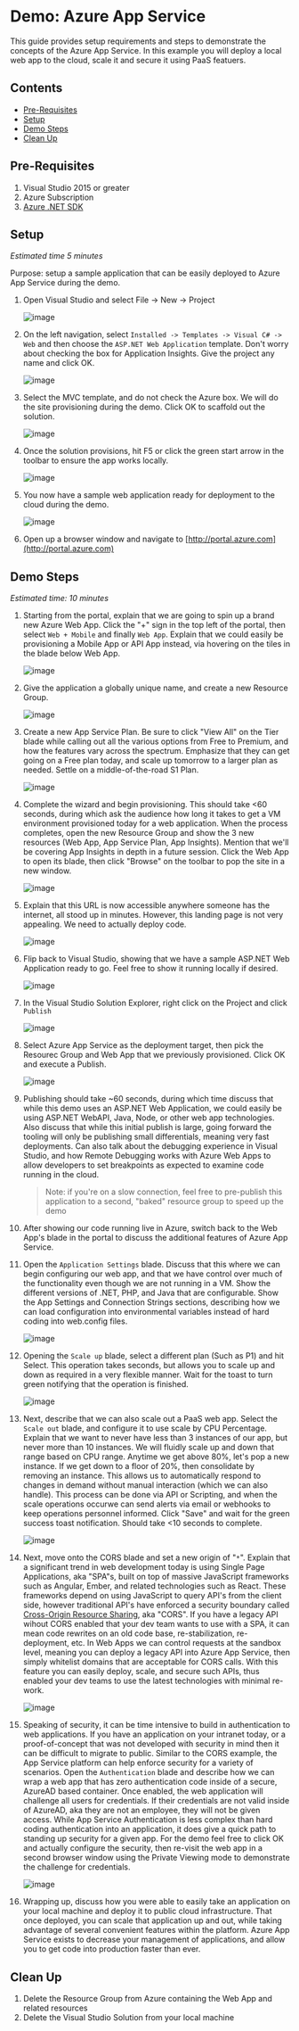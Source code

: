 # Demo: Azure App Service
This guide provides setup requirements and steps to demonstrate the concepts of the Azure App Service.  In this example you will deploy a local web app to the cloud, scale it and secure it using PaaS featuers.

## Contents
* [Pre-Requisites](#pre)
* [Setup](#setup)
* [Demo Steps](#demo)
* [Clean Up](#cleanup)

## <a name="pre"></a> Pre-Requisites
1. Visual Studio 2015 or greater
2. Azure Subscription
3. [Azure .NET SDK](https://azure.microsoft.com/en-us/downloads/)

## <a name="setup"></a> Setup
*Estimated time 5 minutes*

Purpose: setup a sample application that can be easily deployed to Azure App Service during the demo.

1. Open Visual Studio and select File -> New -> Project

    ![image](media/image001.jpg)

2. On the left navigation, select `Installed -> Templates -> Visual C# -> Web` and then choose the `ASP.NET Web Application` template. Don't worry about checking the box for Application Insights.  Give the project any name and click OK.

    ![image](media/image002.jpg)

3. Select the MVC template, and do not check the Azure box.  We will do the site provisioning during the demo.  Click OK to scaffold out the solution.

    ![image](media/image003.jpg)

4. Once the solution provisions, hit F5 or click the green start arrow in the toolbar to ensure the app works locally.  

    ![image](media/image004.jpg)

5. You now have a sample web application ready for deployment to the cloud during the demo.

    ![image](media/image005.jpg)

6. Open up a browser window and navigate to [http://portal.azure.com](http://portal.azure.com)

## <a name="demo"></a> Demo Steps
*Estimated time: 10 minutes*

1. Starting from the portal, explain that we are going to spin up a brand new Azure Web App.  Click the "+" sign in the top left of the portal, then select `Web + Mobile` and finally `Web App`.  Explain that we could easily be provisioning a Mobile App or API App instead, via hovering on the tiles in the blade below Web App.

    ![image](media/image006.jpg)

2. Give the application a globally unique name, and create a new Resource Group.

    ![image](media/image007.jpg)

3. Create a new App Service Plan. Be sure to click "View All" on the Tier blade while calling out all the various options from Free to Premium, and how the features vary across the spectrum.  Emphasize that they can get going on a Free plan today, and scale up tomorrow to a larger plan as needed. Settle on a middle-of-the-road S1 Plan.

    ![image](media/image008.jpg)

4. Complete the wizard and begin provisioning. This should take <60 seconds, during which ask the audience how long it takes to get a VM environment provisioned today for a web application.  When the process completes, open the new Resource Group and show the 3 new resources (Web App, App Service Plan, App Insights).  Mention that we'll be covering App Insights in depth in a future session.  Click the Web App to open its blade, then click "Browse" on the toolbar to pop the site in a new window. 

    ![image](media/image009.jpg)

5. Explain that this URL is now accessible anywhere someone has the internet, all stood up in minutes. However, this landing page is not very appealing. We need to actually deploy code.

    ![image](media/image010.jpg)

6. Flip back to Visual Studio, showing that we have a sample ASP.NET Web Application ready to go.  Feel free to show it running locally if desired.  

    ![image](media/image005.jpg)

7. In the Visual Studio Solution Explorer, right click on the Project and click `Publish`

    ![image](media/image011.jpg)

8. Select Azure App Service as the deployment target, then pick the Resourec Group and Web App that we previously provisioned. Click OK and execute a Publish.

    ![image](media/image012.jpg)

9. Publishing should take ~60 seconds, during which time discuss that while this demo uses an ASP.NET Web Application, we could easily be using ASP.NET WebAPI, Java, Node, or other web app technologies. Also discuss that while this initial publish is large, going forward the tooling will only be publishing small differentials, meaning very fast deployments.  Can also talk about the debugging experience in Visual Studio, and how Remote Debugging works with Azure Web Apps to allow developers to set breakpoints as expected to examine code running in the cloud.

    > Note: if you're on a slow connection, feel free to pre-publish this application to a second, "baked" resource group to speed up the demo

10. After showing our code running live in Azure, switch back to the Web App's blade in the portal to discuss the additional features of Azure App Service. 

11. Open the `Application Settings` blade. Discuss that this where we can begin configuring our web app, and that we have control over much of the functionality even though we are not running in a VM.  Show the different versions of .NET, PHP, and Java that are configurable.  Show the App Settings and Connection Strings sections, describing how we can load configuration into environmental variables instead of hard coding into web.config files.  

    ![image](media/image013.jpg)

12. Opening the `Scale up` blade, select a different plan (Such as P1) and hit Select. This operation takes seconds, but allows you to scale up and down as required in a very flexible manner.  Wait for the toast to turn green notifying that the operation is finished. 

    ![image](media/image014.jpg)

13. Next, describe that we can also scale out a PaaS web app. Select the `Scale out` blade, and configure it to use scale by CPU Percentage.  Explain that we want to never have less than 3 instances of our app, but never more than 10 instances.  We will fluidly scale up and down that range based on CPU range.  Anytime we get above 80%, let's pop a new instance. If we get down to a floor of 20%, then consolidate by removing an instance.  This allows us to automatically respond to changes in demand without manual interaction (which we can also handle).  This process can be done via API or Scripting, and when the scale operations occurwe can send alerts via email or webhooks to keep operations personnel informed. Click "Save" and wait for the green success toast notification. Should take <10 seconds to complete.

    ![image](media/image015.jpg)

14. Next, move onto the CORS blade and set a new origin of "`*`".  Explain that a significant trend in web development today is using Single Page Applications, aka "SPA"s, built on top of massive JavaScript frameworks such as Angular, Ember, and related technologies such as React.  These frameworks depend on using JavaScript to query API's from the client side, however traditional API's have enforced a security boundary called [Cross-Origin Resource Sharing](https://en.wikipedia.org/wiki/Cross-origin_resource_sharing), aka "CORS".  If you have a legacy API wihout CORS enabled that your dev team wants to use with a SPA, it can mean code rewrites on an old code base, re-stabilization, re-deployment, etc.  In Web Apps we can control requests at the sandbox level, meaning you can deploy a legacy API into Azure App Service, then simply whitelist domains that are acceptable for CORS calls. With this feature you can easily deploy, scale, and secure such APIs, thus enabled your dev teams to use the latest technologies with minimal re-work.

    ![image](media/image016.jpg)

15. Speaking of security, it can be time intensive to build in authentication to web applications.  If you have an application on your intranet today, or a proof-of-concept that was not developed with security in mind then it can be difficult to migrate to public.  Similar to the CORS example, the App Service platform can help enforce security for a variety of scenarios.  Open the `Authentication` blade and describe how we can wrap a web app that has zero authentication code inside of a secure, AzureAD based container.  Once enabled, the web application will challenge all users for credentials.  If their credentials are not valid inside of AzureAD, aka they are not an employee, they will not be given access.  While App Service Authentication is less complex than hard coding authentication into an application, it does give a quick path to standing up security for a given app.  For the demo feel free to click OK and actually configure the security, then re-visit the web app in a second browser window using the Private Viewing mode to demonstrate the challenge for credentials.

    ![image](media/image017.jpg)

16. Wrapping up, discuss how you were able to easily take an application on your local machine and deploy it to public cloud infrastructure.  That once deployed, you can scale that application up and out, while taking advantage of several convenient features within the platform.  Azure App Service exists to decrease your management of applications, and allow you to get code into production faster than ever.

## <a name="cleanup"></a> Clean Up
1. Delete the Resource Group from Azure containing the Web App and related resources
2. Delete the Visual Studio Solution from your local machine